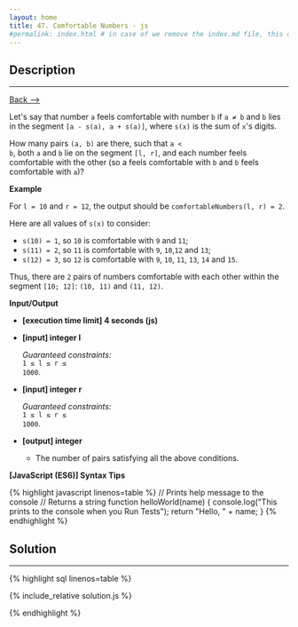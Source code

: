 ```yaml
---
layout: home
title: 47. Comfortable Numbers - js
#permalink: index.html # in case of we remove the index.md file, this doc will be the index page
---
```


<div class="row">
<div class="columnStmt" markdown="1">

## Description

---

[Back --> ](../README.md)

Let's say that number <code>a</code> feels comfortable with number <code>b</code> if <code>a ≠ b</code> and <code>b</code> lies in the segment <code>[a - s(a), a + s(a)]</code>, where <code>s(x)</code> is the sum of <code>x</code>'s digits.

How many pairs <code>(a, b)</code> are there, such that <code>a < b</code>, both <code>a</code> and <code>b</code> lie on the segment <code>[l, r]</code>, and each number feels comfortable with the other (so a feels comfortable with <code>b</code> and <code>b</code> feels comfortable with <code>a</code>)?

**Example**

For <code>l = 10</code> and <code>r = 12</code>, the output should be
<code>comfortableNumbers(l, r) = 2</code>.

Here are all values of <code>s(x)</code> to consider:

- <code>s(10) = 1</code>, so <code>10</code> is comfortable with <code>9</code> and <code>11</code>;
- <code>s(11) = 2</code>, so <code>11</code> is comfortable with <code>9</code>, <code>10</code>,<code>12</code> and <code>13</code>;
- <code>s(12) = 3</code>, so <code>12</code> is comfortable with <code>9</code>, <code>10</code>, <code>11</code>, <code>13</code>, <code>14</code> and <code>15</code>.

Thus, there are <code>2</code> pairs of numbers comfortable with each other within the segment <code>[10; 12]</code>: <code>(10, 11)</code> and <code>(11, 12)</code>.

**Input/Output**

- **[execution time limit] 4 seconds (js)**

- **[input] integer l**

  _Guaranteed constraints:_<br>
   <code>1 ≤ l ≤ r ≤ 1000</code>.

- **[input] integer r**

  _Guaranteed constraints:_<br>
   <code>1 ≤ l ≤ r ≤ 1000</code>.

- **[output] integer**
  - The number of pairs satisfying all the above conditions.

**[JavaScript (ES6)] Syntax Tips**

{% highlight javascript linenos=table %}
// Prints help message to the console
// Returns a string
function helloWorld(name) {
console.log("This prints to the console when you Run Tests");
return "Hello, " + name;
}
{% endhighlight %}

</div>
<div class="columnSol" markdown="1">

## Solution

---

{% highlight sql linenos=table %}

{% include_relative solution.js %}

{% endhighlight %}

</div>
</div>
